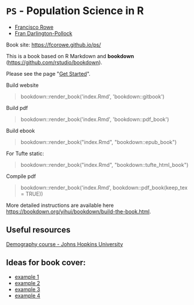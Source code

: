 # `PS` - Population Science in R

- [Francisco Rowe](http://www.franciscorowe.com/)
- [Fran Darlington-Pollock](https://f-darlington-pollock.com)

Book site: https://fcorowe.github.io/ps/

This is a book based on R Markdown and **bookdown** (https://github.com/rstudio/bookdown). 

Please see the page "[Get Started](https://bookdown.org/yihui/bookdown/get-started.html)".

Build website
> bookdown::render_book('index.Rmd', 'bookdown::gitbook')

Build pdf
> bookdown::render_book('index.Rmd', 'bookdown::pdf_book')

Build ebook
> bookdown::render_book("index.Rmd", "bookdown::epub_book")

For Tufte static:
> bookdown::render_book("index.Rmd", "bookdown::tufte_html_book")

Compile pdf
> bookdown::render_book('index.Rmd', bookdown::pdf_book(keep_tex = TRUE))

More detailed instructions are available here https://bookdown.org/yihui/bookdown/build-the-book.html.

## Useful resources
[Demography course - Johns Hopkins University](http://ocw.jhsph.edu/courses/demographicmethods/lectureNotes.cfm)

## Ideas for book cover:

* [example 1](http://metrocosm.com/3d-world-population-globe/)
* [example 2](http://www.statsmapsnpix.com/2018/12/one-degree-of-population.html)
* [example 3](https://gfycat.com/whisperedembarrassedamericancrocodile)
* [example 4](https://www.6sqft.com/interactive-3d-map-shows-2000-years-of-urban-growth-around-the-world/)

